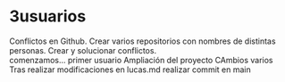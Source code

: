 # 3usuarios
Conflictos en Github. Crear varios repositorios con nombres de distintas personas. 
Crear y solucionar conflictos.  
comenzamos...
primer usuario
Ampliación del proyecto
CAmbios varios
Tras realizar modificaciones en lucas.md
realizar commit en main